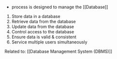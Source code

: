 - process is designed to manage the [[Database]]

1. Store data in a database
2. Retrieve data from the database
3. Update data from the database
4. Control access to the database
5. Ensure data is valid & consistent
6. Service multiple users simultaneously

Related to: [[Database Management System (DBMS)]]